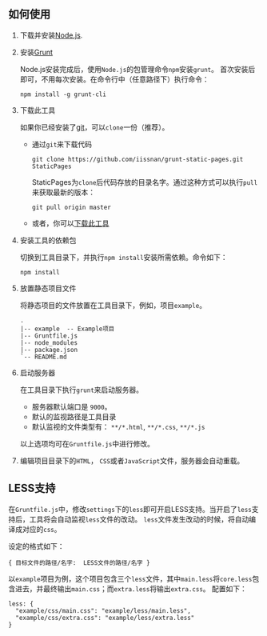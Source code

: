 ## 如何使用

1. 下载并安装[Node.js](http://nodejs.org/download/).
2. 安装[Grunt](http://gruntjs.com/)

    Node.js安装完成后，使用`Node.js`的包管理命令`npm`安装`grunt`。
    首次安装后即可，不用每次安装。在命令行中（任意路径下）执行命令：

    ```
    npm install -g grunt-cli
    ```

3. 下载此工具

    如果你已经安装了[git](http://git-scm.com/)，可以`clone`一份（推荐）。

    * 通过`git`来下载代码

        ```
        git clone https://github.com/iissnan/grunt-static-pages.git StaticPages
        ```

        StaticPages为`clone`后代码存放的目录名字。通过这种方式可以执行`pull`来获取最新的版本：

        ```
        git pull origin master
        ```

    * 或者，你可以[下载此工具](https://github.com/iissnan/grunt-static-pages/archive/master.zip)

4. 安装工具的依赖包

    切换到工具目录下，并执行`npm install`安装所需依赖。命令如下：

    ```
    npm install
    ```

5. 放置静态项目文件

    将静态项目的文件放置在工具目录下，例如，项目`example`。

    ```
    .
    |-- example  -- Example项目
    |-- Gruntfile.js
    |-- node_modules
    |-- package.json
    `-- README.md
    ```


5. 启动服务器

    在工具目录下执行`grunt`来启动服务器。

    * 服务器默认端口是 `9000`。
    * 默认的监视路径是工具目录
    * 默认监视的文件类型有： `**/*.html`, `**/*.css`, `**/*.js`

   以上选项均可在`Gruntfile.js`中进行修改。

6. 编辑项目目录下的`HTML`， `CSS`或者`JavaScript`文件，服务器会自动重载。

## LESS支持

在`Gruntfile.js`中，修改`settings`下的`less`即可开启LESS支持。当开启了`less`支持后，工具将会自动监视`less`文件的改动。
`less`文件发生改动的时候，将自动编译成对应的`css`。

设定的格式如下：

```
{ 目标文件的路径/名字:  LESS文件的路径/名字 }
```

以`example`项目为例，这个项目包含三个`less`文件，其中`main.less`将`core.less`包含进去，并最终输出`main.css`；而`extra.less`将输出`extra.css`。
配置如下：

```
less: {
  "example/css/main.css": "example/less/main.less",
  "example/css/extra.css": "example/less/extra.less"
}
```